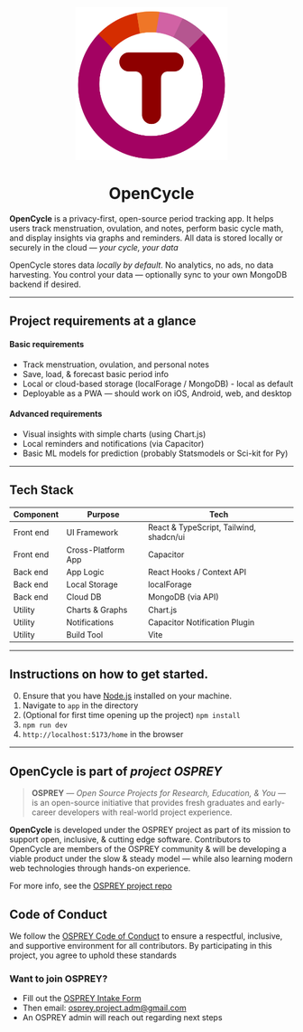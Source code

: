 <div align="center">

<a href="https://github.com/almsam/Open-Cycle">
  <img src="logo/period logo.png" alt="Logo" width="270" height="270">
</a>

<h1 align="center">OpenCycle</h1>

</div>

**OpenCycle** is a privacy-first, open-source period tracking app. It helps users track menstruation, ovulation, and notes, perform basic cycle math, and display insights via graphs and reminders. All data is stored locally or securely in the cloud — *your cycle, your data*

OpenCycle stores data *locally by default*. No analytics, no ads, no data harvesting. You control your data — optionally sync to your own MongoDB backend if desired.

---

## Project requirements at a glance

#### Basic requirements

- Track menstruation, ovulation, and personal notes
- Save, load, & forecast basic period info
- Local or cloud-based storage (localForage / MongoDB) - local as default
- Deployable as a PWA — should work on iOS, Android, web, and desktop

#### Advanced requirements

- Visual insights with simple charts (using Chart.js)
- Local reminders and notifications (via Capacitor)
- Basic ML models for prediction (probably Statsmodels or Sci-kit for Py)

---

## Tech Stack

| Component | Purpose            | Tech                                   |
| --------- | ------------------ | ------------------------------------   |
| Front end | UI Framework       | React & TypeScript, Tailwind, shadcn/ui|
| Front end | Cross-Platform App | Capacitor                              |
| Back end  | App Logic          | React Hooks / Context API              |
| Back end  | Local Storage      | localForage                            |
| Back end  | Cloud DB           | MongoDB (via API)                      |
| Utility   | Charts & Graphs    | Chart.js                               |
| Utility   | Notifications      | Capacitor Notification Plugin          |  
| Utility   | Build Tool         | Vite                                   |  

---

## Instructions on how to get started.

0. Ensure that you have [Node.js](https://nodejs.org/en/download/current) installed on your machine.
1. Navigate to ``app`` in the directory
2. (Optional for first time opening up the project) ``npm install``
3. ``npm run dev``
4. ``http://localhost:5173/home`` in the browser

---

## OpenCycle is part of ***project OSPREY***

> **OSPREY** — *Open Source Projects for Research, Education, & You* — is an open-source initiative that provides fresh graduates and early-career developers with real-world project experience.

**OpenCycle** is developed under the OSPREY project as part of its mission to support open, inclusive, & cutting edge software. Contributors to OpenCycle are members of the OSPREY community & will be developing a viable product under the slow & steady model — while also learning modern web technologies through hands-on experience.

For more info, see the [OSPREY project repo](https://github.com/almsam/OSPREY)

## Code of Conduct

We follow the [OSPREY Code of Conduct](https://github.com/almsam/OSPREY/tree/main?tab=coc-ov-file) to ensure a respectful, inclusive, and supportive environment for all contributors. By participating in this project, you agree to uphold these standards

### Want to join OSPREY?
- Fill out the [OSPREY Intake Form](https://forms.gle/7pdDQtkV4XDXB1TE9)
- Then email: [osprey.project.adm@gmail.com](sprey.project.adm@gmail.com)
- An OSPREY admin will reach out regarding next steps
